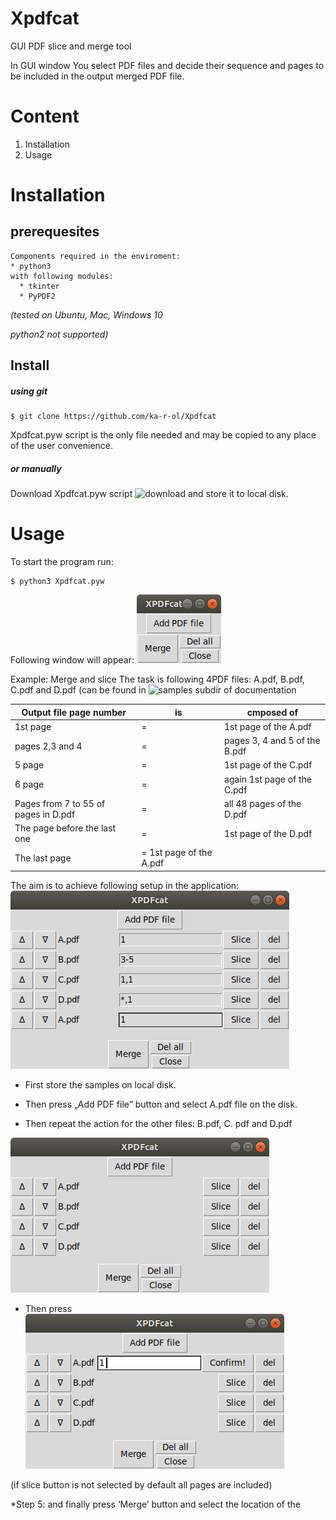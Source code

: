 # Xpdfcat
GUI PDF slice and merge tool

In GUI window You select PDF files and decide their sequence and pages to be included in the output merged PDF file.

# Content
1. Installation
2. Usage

# Installation

## prerequesites

    Components required in the enviroment:
    * python3
    with following modules:
      * tkinter
      * PyPDF2

_(tested on Ubuntu, Mac, Windows 10_

_python2 not supported)_

## Install

##### using git

```
$ git clone https://github.com/ka-r-ol/Xpdfcat
```
Xpdfcat.pyw script is the only file needed and may be copied to any place of the user convenience.

##### or manually

Download Xpdfcat.pyw script ![download](Xpdfcat.pyw) and store it to local disk.

# Usage

To start the program run:
```
$ python3 Xpdfcat.pyw
```
Following window will appear:
![Main window](images/XPDFcat.png)

Example: Merge and slice
The task is following 4PDF files:  A.pdf, B.pdf, C.pdf and D.pdf  (can be found
  in ![samples subdir of documentation](documentation/samples)

Output file page number| is | cmposed of
-----------------------|----|-----
1st page| = | 1st page of the A.pdf
pages 2,3 and 4| = | pages 3, 4 and 5 of the B.pdf
5 page| = | 1st page of the C.pdf
6 page| = | again 1st page of the C.pdf
Pages from 7 to 55 of pages in D.pdf| = | all 48 pages of the D.pdf
The page before the last one| = | 1st page of the D.pdf
The last page| = 1st page of the A.pdf

The aim is to achieve following setup in the application:
![final setup](images/1.png)


* First store the samples on local disk.
* Then press „Add PDF file” button and select A.pdf file on the disk.

* Then repeat the action for the other files: B.pdf, C. pdf and D.pdf

![all files selected](images/3.png)

* Then press
![slice](images/4.png)

(if slice button is not selected by default all pages are included)


*Step 5: and finally press ‘Merge’ button and select the location of the
